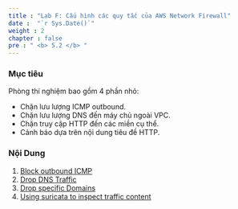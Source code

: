 ```yaml
---
title : "Lab F: Cấu hình các quy tắc của AWS Network Firewall"
date :  "`r Sys.Date()`" 
weight : 2
chapter : false
pre : " <b> 5.2 </b> "
---
```

### Mục tiêu
Phòng thí nghiệm bao gồm 4 phần nhỏ:
- Chặn lưu lượng ICMP outbound.
- Chặn lưu lượng DNS đến máy chủ ngoài VPC.
- Chặn truy cập HTTP đến các miền cụ thể.
- Cảnh báo dựa trên nội dung tiêu đề HTTP.

### Nội Dung
1. [Block outbound ICMP](5.2.1-Icmp/_index.vi.md)
2. [Drop DNS Traffic](5.2.2-DNS/_index.vi.md)
3. [Drop specific Domains](5.2.3-Domains/_index.vi.md)
4. [Using suricata to inspect traffic content](5.2.4-Suricata/_index.vi.md)